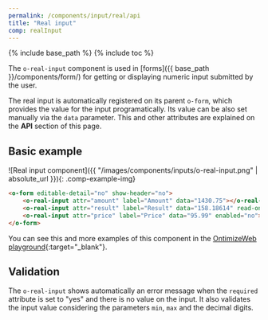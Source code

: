 ```yaml
---
permalink: /components/input/real/api
title: "Real input"
comp: realInput
---
```


{% include base_path %}
{% include toc %}

The `o-real-input` component is used in [forms]({{ base_path }}/components/form/) for getting or displaying numeric input submitted by the user.

The real input is automatically registered on its parent `o-form`, which provides the value for the input programatically. Its value can be also set manually via the `data` parameter. This and other attributes are explained on the **API** section of this page.

## Basic example
![Real input component]({{ "/images/components/inputs/o-real-input.png" | absolute_url }}){: .comp-example-img}

```html
<o-form editable-detail="no" show-header="no">
    <o-real-input attr="amount" label="Amount" data="1430.75"></o-real-input>
    <o-real-input attr="result" label="Result" data="158.18614" read-only="no" required="yes"></o-real-input>
    <o-real-input attr="price" label="Price" data="95.99" enabled="no"></o-real-input>
</o-form>
```

You can see this and more examples of this component in the [OntimizeWeb playground]({{site.playgroundurl}}/main/inputs/real){:target="_blank"}.

## Validation
The `o-real-input` shows automatically an error message when the `required` attribute is set to "yes" and there is no value on the input. It also validates the input value considering the parameters `min`, `max` and the decimal digits.
